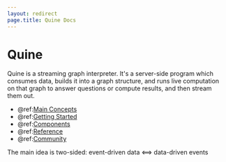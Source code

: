 ```yaml
---
layout: redirect
page.title: Quine Docs
---
```


# Quine

Quine is a streaming graph interpreter. It's a server-side program which consumes data, builds it into a graph structure, and runs live computation on that graph to answer questions or compute results, and then stream them out. 

* @ref:[Main Concepts](core-concepts/index.md)
* @ref:[Getting Started](getting-started/index.md)
* @ref:[Components](components/index.md)
* @ref:[Reference](reference/index.md)
* @ref:[Community](community/index.md)

The main idea is two-sided: event-driven data <==> data-driven events
